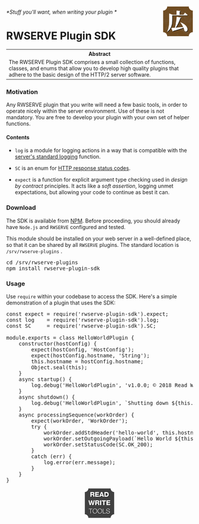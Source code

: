 






<a href='https://rwserve.readwritetools.com'><img src='./img/rwserve.png' width=80 align=right /></a>

###### *Stuff you'll want, when writing your plugin *

# RWSERVE Plugin SDK


<table>
	<tr><th>Abstract</th></tr>
	<tr><td>The RWSERVE Plugin SDK comprises a small collection of functions, classes, and enums that allow you to develop high quality plugins that adhere to the basic design of the HTTP/2 server software.</td></tr>
</table>

### Motivation

Any RWSERVE plugin that you write will need a few basic tools, in order to
operate nicely within the server environment. Use of these is not mandatory. You
are free to develop your plugin with your own set of helper functions.

#### Contents

   * `log` is a module for logging actions in a way that is compatible with the <a href='https://rwserve.readwritetools.com/logging.blue'>server's standard logging</a> function.

   * `SC` is an enum for <a href='https://rwserve.readwritetools.com/status-codes.blue'>HTTP response status codes</a>.
   * `expect` is a function for explicit argument type checking used in *design by
      contract* principles. It acts like a *soft assertion*, logging unmet expectations,
      but allowing your code to continue as best it can.

### Download

The SDK is available from <a href='https://www.npmjs.com/package/rwserve-plugin-sdk'>NPM</a>. Before proceeding, you should already have `Node.js` and
`RWSERVE` configured and tested.

This module should be installed on your web server in a well-defined place, so
that it can be shared by all `RWSERVE` plugins. The standard location is `/srv/rwserve-plugins`
.

<pre>
cd /srv/rwserve-plugins
npm install rwserve-plugin-sdk
</pre>

### Usage

Use `require` within your codebase to access the SDK. Here's a simple
demonstration of a plugin that uses the SDK:

<pre>
const expect = require('rwserve-plugin-sdk').expect;
const log    = require('rwserve-plugin-sdk').log;
const SC     = require('rwserve-plugin-sdk').SC;

module.exports = class HelloWorldPlugin {
    constructor(hostConfig) {
        expect(hostConfig, 'HostConfig');
        expect(hostConfig.hostname, 'String');
        this.hostname = hostConfig.hostname;
        Object.seal(this);
    }
    async startup() {
        log.debug('HelloWorldPlugin', 'v1.0.0; © 2018 Read Write Tools; MIT License'); 
    }
    async shutdown() {
        log.debug('HelloWorldPlugin', `Shutting down ${this.hostname}`); 
    }
    async processingSequence(workOrder) {
        expect(workOrder, 'WorkOrder');
        try {
            workOrder.addStdHeader('hello-world', this.hostname);
            workOrder.setOutgoingPayload(`Hello World ${this.hostname}`);
            workOrder.setStatusCode(SC.OK_200);
        }
        catch (err) {
            log.error(err.message);
        }
    }
}
</pre>

<p align=center><a href='https://readwritetools.com'><img src='./img/rwtools.png' width=80 /></a></p>
